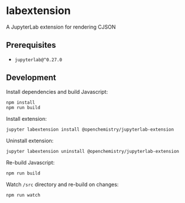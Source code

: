 # labextension

A JupyterLab extension for rendering CJSON

## Prerequisites

* `jupyterlab@^0.27.0`

## Development

Install dependencies and build Javascript:

```bash
npm install
npm run build
```

Install extension:

```bash
jupyter labextension install @openchemistry/jupyterlab-extension
```

Uninstall extension:

```bash
jupyter labextension uninstall @openchemistry/jupyterlab-extension
```

Re-build Javascript:

```bash
npm run build
```

Watch `/src` directory and re-build on changes:

```bash
npm run watch
```
